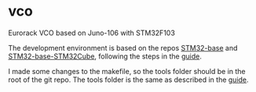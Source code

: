 # vco
Eurorack VCO based on Juno-106 with STM32F103

The development environment is based on the repos [STM32-base](https://github.com/STM32-base/STM32-base) and 
[STM32-base-STM32Cube](https://github.com/STM32-base/STM32-base-STM32Cube), following the steps in the [guide](https://stm32-base.org/guides/setup).

I made some changes to the makefile, so the tools folder should be in the root of the git repo. The tools folder is the same as described in the [guide](https://stm32-base.org/guides/setup).
